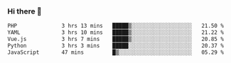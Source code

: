 ### Hi there 👋

<!--START_SECTION:waka-->

```txt
PHP              3 hrs 13 mins   █████▒░░░░░░░░░░░░░░░░░░░   21.50 %
YAML             3 hrs 10 mins   █████▒░░░░░░░░░░░░░░░░░░░   21.22 %
Vue.js           3 hrs 7 mins    █████▒░░░░░░░░░░░░░░░░░░░   20.85 %
Python           3 hrs 3 mins    █████░░░░░░░░░░░░░░░░░░░░   20.37 %
JavaScript       47 mins         █▒░░░░░░░░░░░░░░░░░░░░░░░   05.29 %
```

<!--END_SECTION:waka-->

<!--
**Jonas-VanHaeken/Jonas-VanHaeken** is a ✨ _special_ ✨ repository because its `README.md` (this file) appears on your GitHub profile.

Here are some ideas to get you started:

- 🔭 I’m currently working on ...
- 🌱 I’m currently learning ...
- 👯 I’m looking to collaborate on ...
- 🤔 I’m looking for help with ...
- 💬 Ask me about ...
- 📫 How to reach me: ...
- 😄 Pronouns: ...
- ⚡ Fun fact: ...
-->
